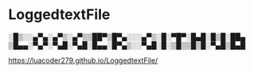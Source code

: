 # LoggedtextFile
░█▒░░▄▀▄░▄▀▒░▄▀▒▒██▀▒█▀▄░░░▄▀▒░█░▀█▀░█▄█░█▒█░██▄
▒█▄▄░▀▄▀░▀▄█░▀▄█░█▄▄░█▀▄▒░░▀▄█░█░▒█▒▒█▒█░▀▄█▒█▄█

https://luacoder279.github.io/LoggedtextFile/

